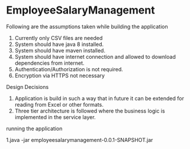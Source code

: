 # EmployeeSalaryManagement

Following are the assumptions taken while building the application
1. Currently only CSV files are needed
2. System should have java 8 installed.
3. System should have maven installed.
4. System should have internet connection and allowed to download dependencies from internet.
5. Authentication/Authorization is not required.
6. Encryption via HTTPS not necessary

Design Decisions
1. Application is build in such a way that in future it can be extended for reading from Excel or other formats.
2. Three tier architecture is followed where the business logic is implemented in the service layer.

running the application

1.java -jar employeesalarymanagement-0.0.1-SNAPSHOT.jar
